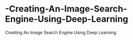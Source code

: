 # -Creating-An-Image-Search-Engine-Using-Deep-Learning
 Creating An Image Search Engine Using Deep Learning
